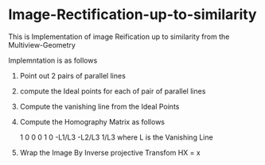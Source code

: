 # Image-Rectification-up-to-similarity
This is Implementation of image Reification up to similarity from the Multiview-Geometry 

Implemntation is as follows

1. Point out 2 pairs of parallel lines
2. compute the Ideal points for each of pair of parallel lines
3. Compute the vanishing line from the Ideal Points
4. Compute the Homography Matrix as follows

      1      0      0
      0      1       0
     -L1/L3 -L2/L3 1/L3   where L is the Vanishing Line

5. Wrap the Image By Inverse projective Transfom
     HX  = x
